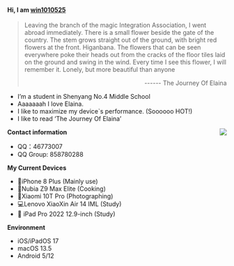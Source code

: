 #### Hi, I am [win1010525](https://github.com/win1010525)

> Leaving the branch of the magic Integration Association, I went abroad immediately.
There is a small flower beside the gate of the country.
The stem grows straight out of the ground, with bright red flowers at the front.
Higanbana.
The flowers that can be seen everywhere poke their heads out from the cracks of the floor tiles laid on the ground and swing in the wind.
Every time I see this flower, I will remember it.
Lonely, but more beautiful than anyone
> <p align="right">------ The Journey Of Elaina</p>

- I’m a student in Shenyang No.4 Middle School
- Aaaaaaah I love Elaina.
- I like to maximize my device`s performance. (Soooooo HOT!)
- I like to read ‘The Journey Of Elaina’

<img src="https://github-readme-stats.mrdulin.vercel.app/api?username=win1010525&show_icons=true&hide_border=true&icon_color=79dafa&title_color=9b30ff&text_color=ccff00" align="right">

**Contact information**

- QQ：46773007
- QQ Group: 858780288

**My Current Devices**

- 📱iPhone 8 Plus (Mainly use)
- 📱Nubia Z9 Max Elite (Cooking)
- 📱Xiaomi 10T Pro (Photographing)
- 💻Lenovo XiaoXin Air 14 IML (Study)
-  iPad Pro 2022 12.9-inch (Study)

**Environment**

- iOS/iPadOS 17
- macOS 13.5
- Android 5/12
